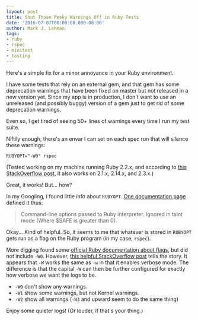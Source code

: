 ```yaml
---
layout: post
title: Shut Those Pesky Warnings Off in Ruby Tests
date: '2016-07-07T08:00:00.000-08:00'
author: Mark J. Lehman
tags:
- ruby
- rspec
- minitest
- testing
---
```


Here's a simple fix for a minor annoyance in your Ruby environment.

I have some tests that rely on an external gem, and that gem has some deprecation warnings that have been fixed on master but not released in a new version yet. Since my app is in production, I don't want to use an unreleased (and possibly buggy) version of a gem just to get rid of some deprecation warnings.

Even so, I get tired of seeing 50+ lines of warnings every time I run my test suite.

Niftily enough, there's an envar I can set on each spec run that will silence these warnings:

    RUBYOPT="-W0" rspec

(Tested working on my machine running Ruby 2.2.x, and according to [this StackOverflow post](http://stackoverflow.com/questions/5591509/suppress-ruby-warnings-when-running-specs/28098594#28098594), it also works on 2.1.x, 2.14.x, and 2.3.x.)

Great, it works! But... how?

In my Googling, I found little info about `RUBYOPT`. [One documentation page](http://www.tutorialspoint.com/ruby/ruby_environment_variables.htm) defined it thus:
<blockquote> Command-line options passed to Ruby interpreter. Ignored in taint mode (Where $SAFE is greater than 0).</blockquote>

Okay... Kind of helpful. So, it seems to me that whatever is stored in `RUBYOPT` gets run as a flag on the Ruby program (in my case, `rspec`).

More digging found some [official Ruby documentation about flags](http://ruby-doc.org/docs/ruby-doc-bundle/Manual/man-1.4/options.html), but did not include `-W0`. However, [this helpful StackOverflow post](http://stackoverflow.com/a/14863810/3477163) tells the story. It appears that `-W` works the same as `-w` in that it enables verbose mode. The difference is that the capital `-W` can then be further configured for exactly how verbose we want the logs to be.

* `-W0` don't show any warnings.
* `-W1` show some warnings, but not Kernel warnings.
* `-W2` show all warnings (`-W3` and upward seem to do the same thing)

Enjoy some quieter logs! (Or louder, if that's your thing.)
